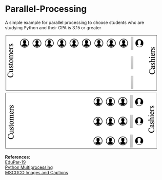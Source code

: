 # Parallel-Processing
A simple example for parallel processing to choose students who are studying Python and their GPA is 3.15 or greater


<img src="Without_parallel_processing.png" width=500>

<img src="With_parallel_processing.png" width=500>

**References:** </br>
[EduPar-19](https://grid.cs.gsu.edu/~tcpp/curriculum/?q=edupar19)</br>
[Python Multiprocessing](https://docs.python.org/3/library/multiprocessing.html)</br>
[MSCOCO Images and Captions](http://cocodataset.org/#home)</br>
